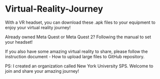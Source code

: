 # Virtual-Reality-Journey

With a VR headset, you can download these .apk files to your equipment to enjoy your virtual reality journey!

Already owned Meta Quest or Meta Quest 2? Following the manual to set your headset!

If you also have some amazing virtual reality to share, please follow the instruction document - How to upload large files to GitHub repository.

PS: I created an organization called New York University SPS. Welcome to join and share your amazing journey!

